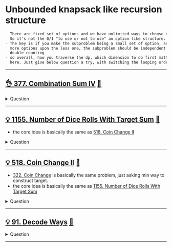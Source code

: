 # Unbounded knapsack like recursion structure

```markdown
- There are fixed set of options and we have unlimited ways to choose each option.
  So it's not the 0/1 "to use or not to use" an option like structure.
- The key is if you make the subproblem being a small set of option, and build up
  more options upon the less one, the subproblem should be independent without
  double counting
- so overall, how you traverse the dp, which dimension to do first matters a lot
  here. Just give below question a try, with switching the looping ordering.
```

------------------------------------------------------------------------------

## [:ok_hand: 377. Combination Sum IV](https://leetcode.com/problems/combination-sum-iv/) [:dart:](combination_sum_iv.h)

<details><summary markdown="span">Question</summary>

```markdown
Given an array of distinct integers nums and a target integer target,
return the number of possible permutations that add up to target.

Input: nums = [1,2,3], target = 4
Output: 7

Explanation:
The possible combination ways are:
(1, 1, 1, 1)
(1, 1, 2)
(1, 2, 1)
(1, 3)
(2, 1, 1)
(2, 2)
(3, 1)

- Note that different sequences are counted as different combinations.
```

</details>

------------------------------------------------------------------------------


## [:bulb: 1155. Number of Dice Rolls With Target Sum](https://leetcode.com/problems/number-of-dice-rolls-with-target-sum/) [:dart:](dice_roll_wth_tgt_sum.h)

- the core idea is basically the same as [518. Coin Change II](#💡-518-coin-change-ii-🎯)

<details><summary markdown="span">Question</summary>

```markdown

You have n dice and each die has k faces numbered from 1 to k.

Given three integers n, k, and target, return the number of possible ways
(out of the kn total ways) to roll the dice so the sum of the face-up numbers
equals target.

Since the answer may be too large, return it modulo 10^9 + 7.

Example:

Input: n = 2, k = 6, target = 7
Output: 6
Explanation: You throw two dice, each with 6 faces.
There are 6 ways to get a sum of 7: 1+6, 2+5, 3+4, 4+3, 5+2, 6+1.
```

</details>

------------------------------------------------------------------------------

## [:bulb: 518. Coin Change II](https://leetcode.com/problems/coin-change-ii/) [:dart:](coin_change_ii.h)

- [322. Coin Change](coin_change.h) is basically the same problem, just asking min way to construct target.
- the core idea is basically the same as [1155. Number of Dice Rolls With Target Sum](#👌-1155-number-of-dice-rolls-with-target-sum-🎯)

<details><summary markdown="span">Question</summary>

```markdown

You are given an integer array coins representing coins of different
denominations and an integer amount representing a total amount of money.

Return the number of combinations that make up that amount.

If that amount of money cannot be made up by any combination of the coins, return 0.
- You may assume that you have an infinite number of each kind of coin.
- The answer is guaranteed to fit into a signed 32-bit integer.

Example:

Input: amount = 5, coins = [1,2,5]
Output: 4

Explanation: there are four ways to make up the amount:
5=5
5=2+2+1
5=2+1+1+1
5=1+1+1+1+1
```

</details>

------------------------------------------------------------------------------

## [:bulb: 91. Decode Ways](https://leetcode.com/problems/decode-ways/) [:dart:](decode_ways.h)

<details><summary markdown="span">Question</summary>

```markdown
A message containing letters from A-Z can be encoded into numbers using the
following mapping:

'A' -> "1"
'B' -> "2"
...
'Z' -> "26"

To decode an encoded message, all the digits must be grouped then mapped back
into letters using the reverse of the mapping above (there may be multiple ways).

For example, "11106" can be mapped into:
- "AAJF" with the grouping (1 1 10 6)
- "KJF" with the grouping (11 10 6)
- Note that the grouping (1 11 06) is invalid because "06" cannot be mapped into
  'F' since "6" is different from "06".

Given a string s containing only digits, return the number of ways to decode it.
```

</details>

------------------------------------------------------------------------------
